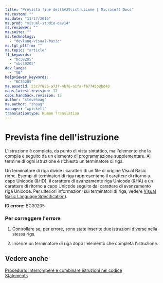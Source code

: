 ```yaml
---
title: "Prevista fine dell&#39;istruzione | Microsoft Docs"
ms.custom: ""
ms.date: "11/17/2016"
ms.prod: "visual-studio-dev14"
ms.reviewer: ""
ms.suite: ""
ms.technology: 
  - "devlang-visual-basic"
ms.tgt_pltfrm: ""
ms.topic: "article"
f1_keywords: 
  - "bc30205"
  - "vbc30205"
dev_langs: 
  - "VB"
helpviewer_keywords: 
  - "BC30205"
ms.assetid: 53c7f825-a737-4b76-a1fa-f67745b8bd40
caps.latest.revision: 12
caps.handback.revision: 12
author: "stevehoag"
ms.author: "shoag"
manager: "wpickett"
translationtype: Human Translation
---
```

# Prevista fine dell&#39;istruzione
L'istruzione è completa, da punto di vista sintattico, ma l'elemento che la compila è seguito da un elemento di programmazione supplementare.  Al termine di ogni istruzione è richiesto un terminatore di riga.  
  
 Un terminatore di riga divide i caratteri di un file di origine Visual Basic righe.  Esempi di terminatori di riga rappresentano il carattere di ritorno a capo Unicode \(&HD\), il carattere di avanzamento riga Unicode \(&HA\) e un carattere di ritorno a capo Unicode seguito dal carattere di avanzamento riga Unicode.  Per ulteriori informazioni sui terminatori di riga, vedere [Visual Basic Language Specification](../../../visual-basic/reference/language-specification.md)\).  
  
 **ID errore:** BC30205  
  
### Per correggere l'errore  
  
1.  Controllare se, per errore, sono state inserite due istruzioni diverse nella stessa riga.  
  
2.  Inserire un terminatore di riga dopo l'elemento che completa l'istruzione.  
  
## Vedere anche  
 [Procedura: Interrompere e combinare istruzioni nel codice](../../../visual-basic/programming-guide/program-structure/how-to-break-and-combine-statements-in-code.md)   
 [Statements](../../../visual-basic/programming-guide/language-features/statements.md)
